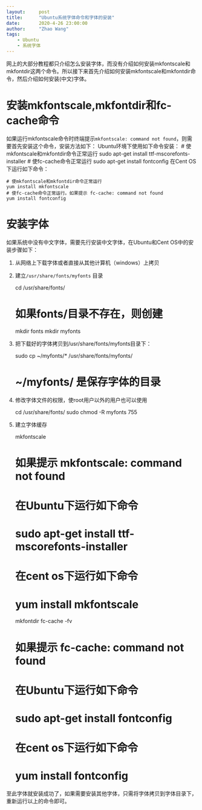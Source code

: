 ```yaml
---
layout:     post
title:      "Ubuntu系统字体命令和字体的安装"
date:       2020-4-26 23:00:00
author:     "Zhao Wang"
tags:
    - Ubuntu
    - 系统字体 
---
```


网上的大部分教程都只介绍怎么安装字体，而没有介绍如何安装mkfontscale和mkfontdir这两个命令。所以接下来首先介绍如何安装mkfontscale和mkfontdir命令，然后介绍如何安装(中文)字体。
# 安装mkfontscale,mkfontdir和fc-cache命令
如果运行mkfontscale命令时终端提示`mkfontscale: command not found`，则需要首先安装这个命令，安装方法如下：
Ubuntu环境下使用如下命令安装：
	# 使mkfontscale和mkfontdir命令正常运行
	sudo apt-get install ttf-mscorefonts-installer
	# 使fc-cache命令正常运行
	sudo apt-get install fontconfig
在Cent OS下运行如下命令：

	# 使mkfontscale和mkfontdir命令正常运行
	yum install mkfontscale 
	# 使fc-cache命令正常运行。如果提示 fc-cache: command not found
	yum install fontconfig
# 安装字体
如果系统中没有中文字体，需要先行安装中文字体，在Ubuntu和Cent OS中的安装步骤如下：

1. 从网络上下载字体或者直接从其他计算机（windows）上拷贝
2. 建立`/usr/share/fonts/myfonts` 目录

	cd /usr/share/fonts/
	# 如果fonts/目录不存在，则创建
	mkdir fonts
	mkdir myfonts
3. 把下载好的字体拷贝到/usr/share/fonts/myfonts目录下：

	sudo cp ~/myfonts/* /usr/share/fonts/myfonts/  
	# ~/myfonts/ 是保存字体的目录
4. 修改字体文件的权限，使root用户以外的用户也可以使用

	cd /usr/share/fonts/
	sudo chmod -R myfonts 755
5. 建立字体缓存

	mkfontscale
	# 如果提示 mkfontscale: command not found
	# 在Ubuntu下运行如下命令
	# sudo apt-get install ttf-mscorefonts-installer
	# 在cent os下运行如下命令
	# yum install mkfontscale 
	mkfontdir
	fc-cache -fv 
	# 如果提示 fc-cache: command not found
	# 在Ubuntu下运行如下命令
	# sudo apt-get install fontconfig
	# 在cent os下运行如下命令
	# yum install fontconfig
至此字体就安装成功了，如果需要安装其他字体，只需将字体拷贝到字体目录下，重新运行以上的命令即可。


